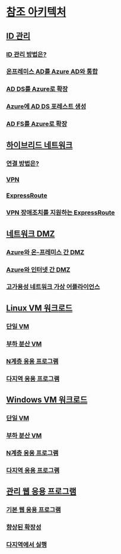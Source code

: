 # [참조 아키텍처](./index.md)

## [ID 관리](./identity/index.md)
### [ID 관리 방법은?](./identity/considerations.md)
### [온프레미스 AD를 Azure AD와 통합](./identity/azure-ad.md)
### [AD DS를 Azure로 확장](./identity/adds-extend-domain.md)
### [Azure에 AD DS 포레스트 생성](./identity/adds-forest.md)
### [AD FS를 Azure로 확장](./identity/adfs.md)

## [하이브리드 네트워크](./hybrid-networking/index.md)
### [연결 방법은?](./hybrid-networking/considerations.md)
### [VPN](./hybrid-networking/vpn.md)
### [ExpressRoute](./hybrid-networking/expressroute.md)
### [VPN 장애조치를 지원하는 ExpressRoute](./hybrid-networking/expressroute-vpn-failover.md)

## [네트워크 DMZ](./dmz/index.md)
### [Azure와 온-프레미스 간 DMZ](./dmz/secure-vnet-hybrid.md)
### [Azure와 인터넷 간 DMZ](./dmz/secure-vnet-dmz.md)
### [고가용성 네트워크 가상 어플라이언스](./dmz/nva-ha.md)

## [Linux VM 워크로드](./virtual-machines-linux/index.md)
### [단일 VM](./virtual-machines-linux/single-vm.md)
### [부하 분산 VM](./virtual-machines-linux/multi-vm.md)
### [N계층 응용 프로그램](./virtual-machines-linux/n-tier.md)  
### [다지역 응용 프로그램](./virtual-machines-linux/multi-region-application.md)

## [Windows VM 워크로드](./virtual-machines-windows/index.md)
### [단일 VM](./virtual-machines-windows/single-vm.md)
### [부하 분산 VM](./virtual-machines-windows/multi-vm.md)
### [N계층 응용 프로그램](./virtual-machines-windows/n-tier.md)  
### [다지역 응용 프로그램](./virtual-machines-windows/multi-region-application.md)

## [관리 웹 응용 프로그램](./managed-web-app/index.md)
### [기본 웹 응용 프로그램](./managed-web-app/basic-web-app.md)
### [향상된 확장성](./managed-web-app/scalable-web-app.md)
### [다지역에서 실행](./managed-web-app/multi-region-web-app.md)

